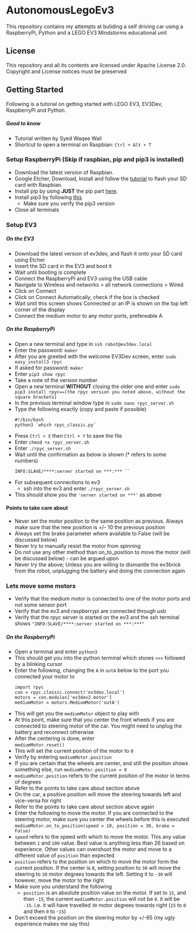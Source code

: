 # AutonomousLegoEv3

This repository contains my attempts at buliding a self driving car using a RaspberryPi, Python and a LEGO EV3 Mindstorms educational unit

## License
This repository and all its contents are licensed under Apache License 2.0. Copyright and License notices must be preserved

## Getting Started 
Following is a tutorial on getting started with LEGO EV3, EV3Dev, RaspberryPi and Python.
##### Good to know

  - Tutorial written by Syed Waqee Wali
  - Shortcut to open a terminal on Raspbian: 
        ```
             Ctrl + Alt + T
        ```
### Setup RaspberryPi (Skip if raspbian, pip and pip3 is installed)

 - Download the latest version of Raspbian.
 - Google Etcher, Download, Install and follow the   [tutorial](https://www.raspberrypi.org/documentation/installation/installing-images/) to flash your SD card with Raspbian.
 - Install pip by using **JUST** the pip part  [here](https://www.raspberrypi.org/documentation/linux/software/python.md).
- Install pip3 by following [this](https://linuxize.com/post/how-to-install-pip-on-ubuntu-18.04/)
	- Make sure you verify the pip3 version
- Close all terminals

### Setup EV3
##### On the EV3
  - Download the latest version of ev3dev, and flash it onto your SD card using Etcher
- Insert the SD card  in the EV3 and boot it
- Wait until  booting is complete
- Connect the RaspberryPi and EV3 using the USB cable
- Navigate to Wireless and networks > all network connections > Wired
- Click on Connect
- Click on Connect Automatically, check if the box is checked
- Wait until this screen shows Connected or an IP is shown on the top left corner of the display
- Connect the medium motor to any motor ports, prefereable A

##### On the RaspberryPi
- Open a new terminal and type in
        ```
             ssh robot@ev3dev.local	
        ```
- Enter the password: 
        ```
             maker	
        ```
- After you are greeted with the welcome EV3Dev screen, enter
	    ```
        sudo easy_install3 rpyc
        ```
- If asked for password: 
        ```
             maker	
        ```
- Enter 
        ```
	    pip3 show rpyc
	    ```
- Take a note of the version number
- Open a new terminal **WITHOUT** closing the older one and enter 
        ```
	sudo pip3 install rpyc==[the rpyc version you noted above, without the square brackets]
	    ```
- In the previous terminal window type in
        ```
	sudo nano rpyc_server.sh
	    ```
- Type the following exactly (copy and paste if possible)
    ```
    #!/bin/bash
    python3 `which rpyc_classic.py`			
    ```
- Press `Ctrl + X` then `Ctrl + Y` to save the file
- Enter
	`chmod +x rpyc_server.sh`
- Enter
			`./rpyc_server.sh`
- Wait until the confirmation as below is shown (* refers to some numbers)
    ```
    INFO:SLAVE/****:server started on ***:*** ``
    ```
- For subsequent connections to ev3
	- ssh into the ev3 and enter
				`./rpyc_server.sh`
- This should show you the `'server started on ***'` as above


#### Points to take care about
- Never set the motor position to the same position as previous. Always make sure that the new position is +/- 10 the previous position
- Always set the brake parameter where available to False (will be discussed below)
- Never try to manually resist the motor from spinning
- Do not use any other method than on_to_position to move the motor (will be discussed below) - can be argued upon
- Never try the above; Unless you are willing to dismantle the ev3brick from the robot, unplugging the battery and doing the connection again


### Lets move some motors
- Verify that the medium motor is connected to one of the motor ports and not some sensor port
- Verify that the ev3 and raspberrypi are connected through usb
- Verify that the rpyc server is started on the ev3 and the ssh terminal shows
 `"INFO:SLAVE/****:server started on ***:***"`
##### On the RaspberryPi
- Open a terminal and enter
	`python3`
- This should get you into the python terminal which shows `>>>` followed by a blinking cursor
- Enter the following, changing the `A` in `outA` below to the port you connected your motor to
	```
    import rpyc
	con = rpyc.classic.connect('ev3dev.local')
	motors = con.modules['ev3dev2.motor']
	mediumMotor = motors.MediumMotor('outA')
	```
- This will get you the `mediumMotor` object to play with
- At this point, make sure that you center the front wheels if you are connected to steering motor of the car. You might need to unplug the battery and reconnect otherwise
- After the centering is done, enter			
	`mediumMotor.reset()`
- This will set the current position of the motor to `0`
- Verify by entering 
	`mediumMotor.position`
- If you are certain that the wheels are center, and still the position shows something else, run
	`mediumMotor.position = 0`
- `mediumMotor.position` refers to the current position of the motor in terms of degrees
- Refer to the points to take care about section above 
- On the car, a positive position will move the steering towards left and vice-versa for right
- Refer to the points to take care about section above again
- Enter the following to move the motor. If you are connected to the steering motor, make sure you center the wheels before this is executed
	`mediumMotor.on_to_position(speed = 10, position = 30, brake = False)`
- `speed` refers to the speed with which to move the motor. This any value between `1` and  `100` value. Best value is anything less than 26 based on experience. Other values can overshoot the motor and move to a different value of `position` than expected
- `position` refers to the position on which to move the motor form the current position. If the center is `0`, setting position to `30` will move the steering to `30` motor degrees towards the left. Setting it to `-30` will however, move the motor to the right
- Make sure you understand the following
    - `position` is an absolute position value on the motor. If set to `15`, and then `-15`, the current `mediumMotor.position` will not be `0`. it will be `-15`. i.e. it will have travelled `30` motor degrees towards right (`15` to `0` and then `0` to -`15`)
- Don't exceed the position on the steering motor by +/-65 (my ugly experience makes me say this)
